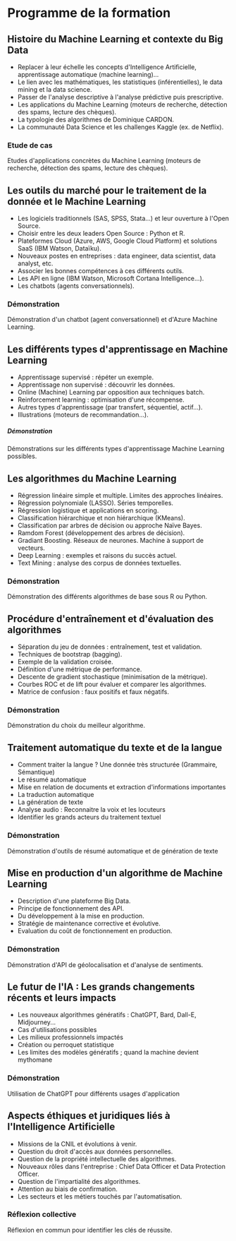 
# Programme de la formation
## Histoire du Machine Learning et contexte du Big Data

* Replacer à leur échelle les concepts d'Intelligence Artificielle, apprentissage automatique (machine learning)...
* Le lien avec les mathématiques, les statistiques (inférentielles), le data mining et la data science.
* Passer de l'analyse descriptive à l'analyse prédictive puis prescriptive.
* Les applications du Machine Learning (moteurs de recherche, détection des spams, lecture des chèques).
* La typologie des algorithmes de Dominique CARDON.
* La communauté Data Science et les challenges Kaggle (ex. de Netflix).

### Etude de cas
Etudes d'applications concrètes du Machine Learning (moteurs de recherche, détection des spams, lecture des chèques).

## Les outils du marché pour le traitement de la donnée et le Machine Learning

 * Les logiciels traditionnels (SAS, SPSS, Stata...) et leur ouverture à l'Open Source.
 * Choisir entre les deux leaders Open Source : Python et R.
 * Plateformes Cloud (Azure, AWS, Google Cloud Platform) et solutions SaaS (IBM Watson, Dataïku).
 * Nouveaux postes en entreprises : data engineer, data scientist, data analyst, etc.
 * Associer les bonnes compétences à ces différents outils.
 * Les API en ligne (IBM Watson, Microsoft Cortana Intelligence...).
 * Les chatbots (agents conversationnels).

### Démonstration
Démonstration d'un chatbot (agent conversationnel) et d'Azure Machine Learning.

## Les différents types d'apprentissage en Machine Learning

* Apprentissage supervisé : répéter un exemple.
* Apprentissage non supervisé : découvrir les données.
* Online (Machine) Learning par opposition aux techniques batch.
* Reinforcement learning : optimisation d'une récompense.
* Autres types d'apprentissage (par transfert, séquentiel, actif...).
* Illustrations (moteurs de recommandation...).

##### Démonstration
Démonstrations sur les différents types d'apprentissage Machine Learning possibles.

## Les algorithmes du Machine Learning

 * Régression linéaire simple et multiple. Limites des approches linéaires.
 * Régression polynomiale (LASSO). Séries temporelles.
 * Régression logistique et applications en scoring.
 * Classification hiérarchique et non hiérarchique (KMeans).
 * Classification par arbres de décision ou approche Naïve Bayes.
 * Ramdom Forest (développement des arbres de décision).
 * Gradiant Boosting. Réseaux de neurones. Machine à support de vecteurs.
 * Deep Learning : exemples et raisons du succès actuel.
 * Text Mining : analyse des corpus de données textuelles.

### Démonstration
Démonstration des différents algorithmes de base sous R ou Python.

## Procédure d'entraînement et d'évaluation des algorithmes

 * Séparation du jeu de données : entraînement, test et validation.
 * Techniques de bootstrap (bagging).
 * Exemple de la validation croisée.
 * Définition d'une métrique de performance.
 * Descente de gradient stochastique (minimisation de la métrique).
 * Courbes ROC et de lift pour évaluer et comparer les algorithmes.
 * Matrice de confusion : faux positifs et faux négatifs.

### Démonstration
Démonstration du choix du meilleur algorithme.

## Traitement automatique du texte et de la langue
 * Comment traiter la langue ? Une donnée très structurée (Grammaire, Sémantique)
 * Le résumé automatique
 * Mise en relation de documents et extraction d'informations importantes
 * La traduction automatique
 * La génération de texte
 * Analyse audio : Reconnaitre la voix et les locuteurs
 * Identifier les grands acteurs du traitement textuel

### Démonstration
Démonstration d'outils de résumé automatique et de génération de texte

## Mise en production d'un algorithme de Machine Learning

 * Description d'une plateforme Big Data.
 * Principe de fonctionnement des API.
 * Du développement à la mise en production.
 * Stratégie de maintenance corrective et évolutive.
 * Evaluation du coût de fonctionnement en production.

### Démonstration
Démonstration d'API de géolocalisation et d'analyse de sentiments.

## Le futur de l'IA : Les grands changements récents et leurs impacts
 * Les nouveaux algorithmes génératifs : ChatGPT, Bard, Dall-E, Midjourney...
 * Cas d'utilisations possibles
 * Les milieux professionnels impactés
 * Création ou perroquet statistique
 * Les limites des modèles génératifs ; quand la machine devient mythomane

### Démonstration
Utilisation de ChatGPT pour différents usages d'application

## Aspects éthiques et juridiques liés à l'Intelligence Artificielle

 * Missions de la CNIL et évolutions à venir.
 * Question du droit d'accès aux données personnelles.
 * Question de la propriété intellectuelle des algorithmes.
 * Nouveaux rôles dans l'entreprise : Chief Data Officer et Data Protection Officer.
 * Question de l'impartialité des algorithmes.
 * Attention au biais de confirmation.
 * Les secteurs et les métiers touchés par l'automatisation.

### Réflexion collective
Réflexion en commun pour identifier les clés de réussite.